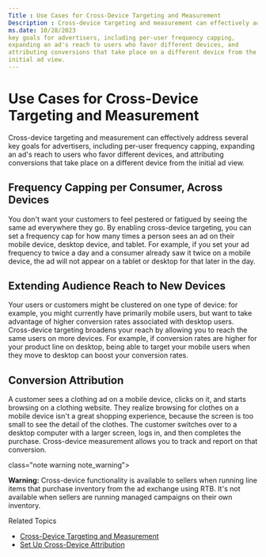 ```yaml
---
Title : Use Cases for Cross-Device Targeting and Measurement
Description : Cross-device targeting and measurement can effectively address several
ms.date: 10/28/2023
key goals for advertisers, including per-user frequency capping,
expanding an ad's reach to users who favor different devices, and
attributing conversions that take place on a different device from the
initial ad view.
---
```



# Use Cases for Cross-Device Targeting and Measurement



Cross-device targeting and measurement can effectively address several
key goals for advertisers, including per-user frequency capping,
expanding an ad's reach to users who favor different devices, and
attributing conversions that take place on a different device from the
initial ad view.



## Frequency Capping per Consumer, Across Devices

You don't want your customers to feel pestered or fatigued by seeing the
same ad everywhere they go. By enabling cross-device targeting, you can
set a frequency cap for how many times a person sees an ad on their
mobile device, desktop device, and tablet. For example, if you set your
ad frequency to twice a day and a consumer already saw it twice on a
mobile device, the ad will not appear on a tablet or desktop for that
later in the day.





## Extending Audience Reach to New Devices

Your users or customers might be clustered on one type of device: for
example, you might currently have primarily mobile users, but want to
take advantage of higher conversion rates associated with desktop users.
Cross-device targeting broadens your reach by allowing you to reach the
same users on more devices. For example, if conversion rates are higher
for your product line on desktop, being able to target your mobile users
when they move to desktop can boost your conversion rates.





## Conversion Attribution

A customer sees a clothing ad on a mobile device, clicks on it, and
starts browsing on a clothing website. They realize browsing for clothes
on a mobile device isn't a great shopping experience, because the screen
is too small to see the detail of the clothes. The customer switches
over to a desktop computer with a larger screen, logs in, and then
completes the purchase. Cross-device measurement allows you to track and
report on that conversion.





class="note warning note_warning">

<b>Warning:</b> Cross-device functionality is
available to sellers when running line items that purchase inventory
from the ad exchange using RTB. It's not available when sellers are
running managed campaigns on their own inventory.



Related Topics

- <a href="cross-device-targeting-and-measurement.md" class="xref"
  title="Cross-device targeting and measurement, which can be enabled at the line item level, ties together events or actions for a unique individual that occur on different devices.">Cross-Device
  Targeting and Measurement</a>
- <a href="set-up-cross-device-attribution.md" class="xref"
  title="To attribute conversions across a multi-device consumer journey, you need to ensure your line item is correctly set up, including conversion pixels and segment targeting.">Set
  Up Cross-Device Attribution</a>






